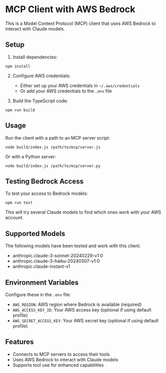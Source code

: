 # MCP Client with AWS Bedrock

This is a Model Context Protocol (MCP) client that uses AWS Bedrock to interact with Claude models.

## Setup

1. Install dependencies:
```
npm install
```

2. Configure AWS credentials:
   - Either set up your AWS credentials in `~/.aws/credentials` 
   - Or add your AWS credentials to the `.env` file

3. Build the TypeScript code:
```
npm run build
```

## Usage

Run the client with a path to an MCP server script:

```
node build/index.js /path/to/mcp/server.js
```

Or with a Python server:

```
node build/index.js /path/to/mcp/server.py
```

## Testing Bedrock Access

To test your access to Bedrock models:

```
npm run test
```

This will try several Claude models to find which ones work with your AWS account.

## Supported Models

The following models have been tested and work with this client:
- anthropic.claude-3-sonnet-20240229-v1:0
- anthropic.claude-3-haiku-20240307-v1:0
- anthropic.claude-instant-v1

## Environment Variables

Configure these in the `.env` file:

- `AWS_REGION`: AWS region where Bedrock is available (required)
- `AWS_ACCESS_KEY_ID`: Your AWS access key (optional if using default profile)
- `AWS_SECRET_ACCESS_KEY`: Your AWS secret key (optional if using default profile)

## Features

- Connects to MCP servers to access their tools
- Uses AWS Bedrock to interact with Claude models
- Supports tool use for enhanced capabilities
